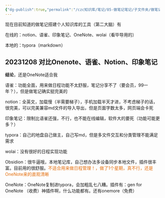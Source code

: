 ```yaml
---
{"dg-publish":true,"permalink":"/czc知识库/笔记/85-做笔记笔记/子文件夹/做笔记工具对比收集 使用技巧 软件网站 OneNote、语雀、Notion、印象笔记/","dgPassFrontmatter":true,"created":"2024-06-18T17:45:22.409+08:00","updated":"2024-12-08T11:30:23.863+08:00"}
---
```




现在目前知道的做笔记搭建个人知识库的工具（第二大脑）有

在线的：notion、语雀、印象笔记、OneNote、wolai（看毕导用的）

本地的：typora（markdown）

## 20231208 对比Onenote、语雀、Notion、印象笔记 

**结论**，还是OneNote适合我

语雀：功能全面，用来做日程功能不太舒服，笔记分享不了（要会员，99一年？），但是做笔记确实挺完美的

notion：全英文，加载慢（半需要梯子），手机加载半天才进，不考虑梯子的话，很完美，可以完美兼容md文件的导入导出，但是页面字数太多，网页端会卡死

印象笔记：限制比语雀还强，不行，也不能在线编辑，软件大的要死（功能可能更多？）

typora：自己的地盘自己做主，自己写md，但是多文件交互和分类管理不能满足需求

wolai：没有很好的日程实现功能

Obsidion：很牛逼哦，本地笔记库，自己想办法多设备同步本地文件，插件很丰富。目前用的很舒服。<font color="#e36c09">不适合用来做日程管理！，做了1个星期，真不行，还是OneNote来的直观清晰</font>

OneNote：OneNote复制进typora，会加粗乱七八糟。插件有：gen for OneNote （收费）神插件啊，什么功能都有。还有onemore（免费）
